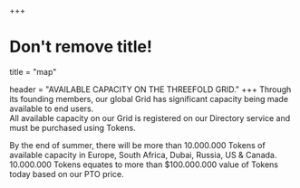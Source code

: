 +++
# Don't remove title!
title = "map"

header = "AVAILABLE CAPACITY ON THE THREEFOLD GRID."
+++
Through its founding members, our global Grid has significant capacity being made available to end users. &nbsp;&nbsp; <br> All available capacity on our Grid is registered on our Directory service and must be purchased using Tokens.

By the end of summer, there will be more than 10.000.000 Tokens of available capacity in Europe, South Africa, Dubai, Russia, US &amp; Canada. <br> 10.000.000 Tokens equates to more than $100.000.000 value of Tokens today based on our PTO price.
